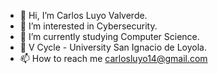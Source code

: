 - 👋 Hi, I’m Carlos Luyo Valverde.
- 👀 I’m interested in Cybersecurity.
- 🌱 I’m currently studying Computer Science.
- 🏫 V Cycle - University San Ignacio de Loyola.
- 📫 How to reach me carlosluyo14@gmail.com
<!---
carlosjavierluyovalverde/carlosjavierluyovalverde is a ✨ special ✨ repository because its `README.md` (this file) appears on your GitHub profile.
You can click the Preview link to take a look at your changes.
--->

